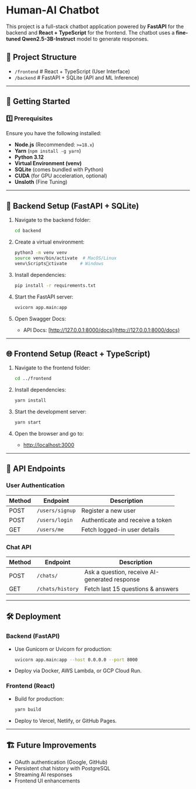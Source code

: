 # Human-AI Chatbot

This project is a full-stack chatbot application powered by **FastAPI** for the backend and **React + TypeScript** for the frontend. The chatbot uses a **fine-tuned Qwen2.5-3B-Instruct** model to generate responses.

## 📂 Project Structure

- `/frontend`   # React + TypeScript (User Interface)
- `/backend`    # FastAPI + SQLite (API and ML Inference)

---

## 🚀 Getting Started

### 1️⃣ Prerequisites

Ensure you have the following installed:

- **Node.js** (Recommended: `>=18.x`)
- **Yarn** (`npm install -g yarn`)
- **Python 3.12**
- **Virtual Environment (venv)**
- **SQLite** (comes bundled with Python)
- **CUDA** (for GPU acceleration, optional)
- **Unsloth** (Fine Tuning)

---

## 🔧 Backend Setup (FastAPI + SQLite)

1. Navigate to the backend folder:

   ```bash
   cd backend
   ```

2. Create a virtual environment:

   ```bash
   python3 -m venv venv
   source venv/bin/activate  # MacOS/Linux
   venv\Scriptsctivate     # Windows
   ```

3. Install dependencies:

   ```bash
   pip install -r requirements.txt
   ```

5. Start the FastAPI server:

   ```bash
   uvicorn app.main:app
   ```

6. Open Swagger Docs:
   - API Docs: [http://127.0.0.1:8000/docs](http://127.0.0.1:8000/docs)

---

## 🌐 Frontend Setup (React + TypeScript)

1. Navigate to the frontend folder:

   ```bash
   cd ../frontend
   ```

2. Install dependencies:

   ```bash
   yarn install
   ```

3. Start the development server:

   ```bash
   yarn start
   ```

4. Open the browser and go to:
   - [http://localhost:3000](http://localhost:3000)

---

## 📡 API Endpoints

### User Authentication

| Method | Endpoint        | Description                          |
|--------|-----------------|--------------------------------------|
| POST   | `/users/signup` | Register a new user                 |
| POST   | `/users/login`  | Authenticate and receive a token    |
| GET    | `/users/me`     | Fetch logged-in user details        |

### Chat API

| Method | Endpoint           | Description                            |
|--------|--------------------|----------------------------------------|
| POST   | `/chats/`          | Ask a question, receive AI-generated response |
| GET    | `/chats/history`   | Fetch last 15 questions & answers     |

---

## 🛠 Deployment

### Backend (FastAPI)

- Use Gunicorn or Uvicorn for production:

   ```bash
   uvicorn app.main:app --host 0.0.0.0 --port 8000
   ```

- Deploy via Docker, AWS Lambda, or GCP Cloud Run.

### Frontend (React)

- Build for production:

   ```bash
   yarn build
   ```

- Deploy to Vercel, Netlify, or GitHub Pages.

---

## 🏗 Future Improvements

- OAuth authentication (Google, GitHub)
- Persistent chat history with PostgreSQL
- Streaming AI responses
- Frontend UI enhancements
